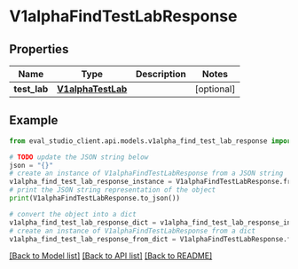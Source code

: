 # V1alphaFindTestLabResponse


## Properties

Name | Type | Description | Notes
------------ | ------------- | ------------- | -------------
**test_lab** | [**V1alphaTestLab**](V1alphaTestLab.md) |  | [optional] 

## Example

```python
from eval_studio_client.api.models.v1alpha_find_test_lab_response import V1alphaFindTestLabResponse

# TODO update the JSON string below
json = "{}"
# create an instance of V1alphaFindTestLabResponse from a JSON string
v1alpha_find_test_lab_response_instance = V1alphaFindTestLabResponse.from_json(json)
# print the JSON string representation of the object
print(V1alphaFindTestLabResponse.to_json())

# convert the object into a dict
v1alpha_find_test_lab_response_dict = v1alpha_find_test_lab_response_instance.to_dict()
# create an instance of V1alphaFindTestLabResponse from a dict
v1alpha_find_test_lab_response_from_dict = V1alphaFindTestLabResponse.from_dict(v1alpha_find_test_lab_response_dict)
```
[[Back to Model list]](../README.md#documentation-for-models) [[Back to API list]](../README.md#documentation-for-api-endpoints) [[Back to README]](../README.md)


